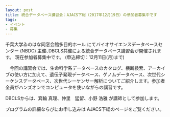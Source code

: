 ```yaml
---
layout: post
title: 統合データベース講習会：AJACS下総（2017年12月19日）の参加者募集中です
tags:
- イベント
- 募集
---
```


千葉大学ゐのはな同窓会館多目的ホール にてバイオサイエンスデータベースセンター (NBDC) 主催､DBCLS共催による統合データベース講習会が開催されます。
現在参加者募集中です。 (申込締切：12月11日(月)まで)

 

　今回の講習会では、生命科学系データベースのカタログ、横断検索、アーカイブの使い方に加えて、遺伝子発現データベース、ゲノムデータベース、次世代シーケンスデータベース、次世代シーケンサー解析についてご紹介します。参加者全員がハンズオンでコンピュータを使いながらの講習です。

 

DBCLSからは、箕輪 真理、仲里　猛留、小野 浩雅 が講師として参加します。

 

プログラムの詳細ならびにお申し込みは AJACS下総のページをご覧ください。